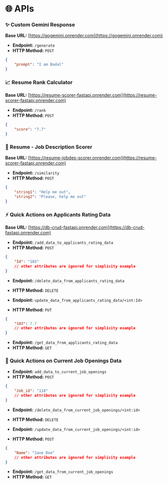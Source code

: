 # 🌐 APIs

### ✨ Custom Gemini Response

**Base URL:** [https://gogemini.onrender.com](https://gogemini.onrender.com)
- **Endpoint:** `/generate`
- **HTTP Method:** `POST`
```json
{
    "prompt": "I am Badal"
}
```

### 📈 Resume Rank Calculator

**Base URL:** [https://resume-scorer-fastapi.onrender.com](https://resume-scorer-fastapi.onrender.com)
- **Endpoint:** `/rank`
- **HTTP Method:** `POST`
```json
{
    "score": "7.7"
}
```

### 📝 Resume - Job Description Scorer

**Base URL:** [https://resume-jobdes-scorer.onrender.com](https://resume-scorer-fastapi.onrender.com)
- **Endpoint:** `/similarity`
- **HTTP Method:** `POST`
```json
{
    "string1": "Help me out",
    "string2": "Please, help me out"
}
```

### ⚡ Quick Actions on Applicants Rating Data

**Base URL:** [https://db-crud-fastapi.onrender.com](https://db-crud-fastapi.onrender.com)
- **Endpoint:** `/add_data_to_applicants_rating_data`
- **HTTP Method:** `POST`
```json
{
    "Id": "103"
    // other attributes are ignored for simplicity example
}
```
- **Endpoint:** `/delete_data_from_applicants_rating_data`
- **HTTP Method:** `DELETE`


- **Endpoint:** `update_data_from_applicants_rating_data/<int:Id>`
- **HTTP Method:** `PUT`
```json
{
    "103": 7.7
    // other attributes are ignored for simplicity example
}
```
- **Endpoint:** `/get_data_from_applicants_rating_data`
- **HTTP Method:** `GET`

### 🚀 Quick Actions on Current Job Openings Data

- **Endpoint:** `add_data_to_current_job_openings`
- **HTTP Method:** `POST`
```json
{
    "Job_id": "118"
    // other attributes are ignored for simplicity example
}
```
- **Endpoint:** `/delete_data_from_current_job_openings/<int:id>`
- **HTTP Method:** `DELETE`


- **Endpoint:** `/update_data_from_current_job_openings/<int:id>`
- **HTTP Method:** `POST`
```json
{
    "Name": "Jane Doe"
    // other attributes are ignored for simplicity example
}
```


- **Endpoint:** `/get_data_from_current_job_openings`
- **HTTP Method:** `GET`